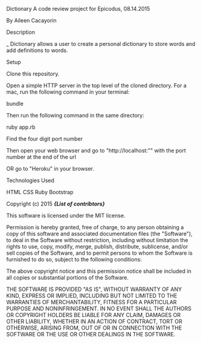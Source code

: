 Dictionary
A code review project for Epicodus, 08.14.2015

By Aileen Cacayorin

Description

_ Dictionary allows a user to create a personal dictionary to store words and add definitions to words.

Setup

Clone this repository.

Open a simple HTTP server in the top level of the cloned directory. For a mac, run the following command in your terminal:

  bundle

Then run the following command in the same directory:

  ruby app.rb

Find the four digit port number

Then open your web browser and go to "http://localhost:"" with the port number at the end of the url

OR go to "Heroku" in your browser.


Technologies Used

  HTML
  CSS
  Ruby
  Bootstrap

Copyright (c) 2015 **_{List of contribtors}_**

This software is licensed under the MIT license.

Permission is hereby granted, free of charge, to any person obtaining a copy
of this software and associated documentation files (the "Software"), to deal
in the Software without restriction, including without limitation the rights
to use, copy, modify, merge, publish, distribute, sublicense, and/or sell
copies of the Software, and to permit persons to whom the Software is
furnished to do so, subject to the following conditions:

The above copyright notice and this permission notice shall be included in
all copies or substantial portions of the Software.

THE SOFTWARE IS PROVIDED "AS IS", WITHOUT WARRANTY OF ANY KIND, EXPRESS OR
IMPLIED, INCLUDING BUT NOT LIMITED TO THE WARRANTIES OF MERCHANTABILITY,
FITNESS FOR A PARTICULAR PURPOSE AND NONINFRINGEMENT. IN NO EVENT SHALL THE
AUTHORS OR COPYRIGHT HOLDERS BE LIABLE FOR ANY CLAIM, DAMAGES OR OTHER
LIABILITY, WHETHER IN AN ACTION OF CONTRACT, TORT OR OTHERWISE, ARISING FROM,
OUT OF OR IN CONNECTION WITH THE SOFTWARE OR THE USE OR OTHER DEALINGS IN
THE SOFTWARE.

